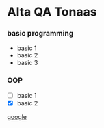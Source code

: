 # Alta QA Tonaas
### basic programming

- basic 1
- basic 2
- basic 3

### OOP

- [ ] basic 1
- [x] basic 2

[google](www.google.com)

